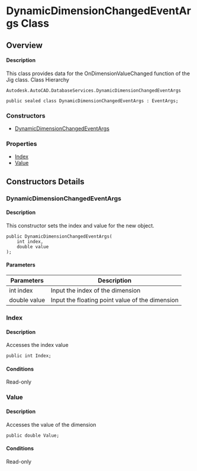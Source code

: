 # DynamicDimensionChangedEventArgs Class

## Overview

#### Description
This class provides data for the OnDimensionValueChanged function of the Jig class.
Class Hierarchy
```text
Autodesk.AutoCAD.DatabaseServices.DynamicDimensionChangedEventArgs
```

```text
public sealed class DynamicDimensionChangedEventArgs : EventArgs;
```

### Constructors

- [DynamicDimensionChangedEventArgs](#dynamicdimensionchangedeventargs)

### Properties

- [Index](#index)
- [Value](#value)


## Constructors Details

### DynamicDimensionChangedEventArgs

#### Description
This constructor sets the index and value for the new object.
```text
public DynamicDimensionChangedEventArgs(
    int index, 
    double value
);
```

#### Parameters
| Parameters | Description |
| --- | --- |
| int index | Input the index of the dimension |
| double value | Input the floating point value of the dimension |

### Index

#### Description
Accesses the index value
```text
public int Index;
```

#### Conditions
Read-only
### Value

#### Description
Accesses the value of the dimension
```text
public double Value;
```

#### Conditions
Read-only